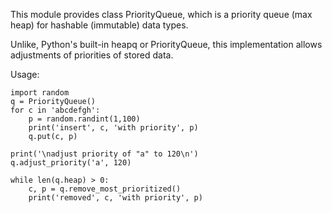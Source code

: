 This module provides class PriorityQueue, which is a priority queue (max heap) for hashable (immutable) data types.

Unlike, Python's built-in heapq or PriorityQueue, this implementation allows adjustments of priorities of stored data.

Usage:
```
import random
q = PriorityQueue()
for c in 'abcdefgh':
    p = random.randint(1,100)
    print('insert', c, 'with priority', p)
    q.put(c, p)

print('\nadjust priority of "a" to 120\n')
q.adjust_priority('a', 120)

while len(q.heap) > 0:
    c, p = q.remove_most_prioritized()
    print('removed', c, 'with priority', p)
```
